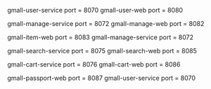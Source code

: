gmall-user-service port = 8070
gmall-user-web port = 8080

gmall-manage-service port = 8072
gmall-manage-web port = 8082


gmall-item-web port = 8083
gmall-manage-service port = 8072

gmall-search-service port = 8075
gmall-search-web port = 8085


gmall-cart-service port = 8076
gmall-cart-web port = 8086


gmall-passport-web port = 8087
gmall-user-service port = 8070
